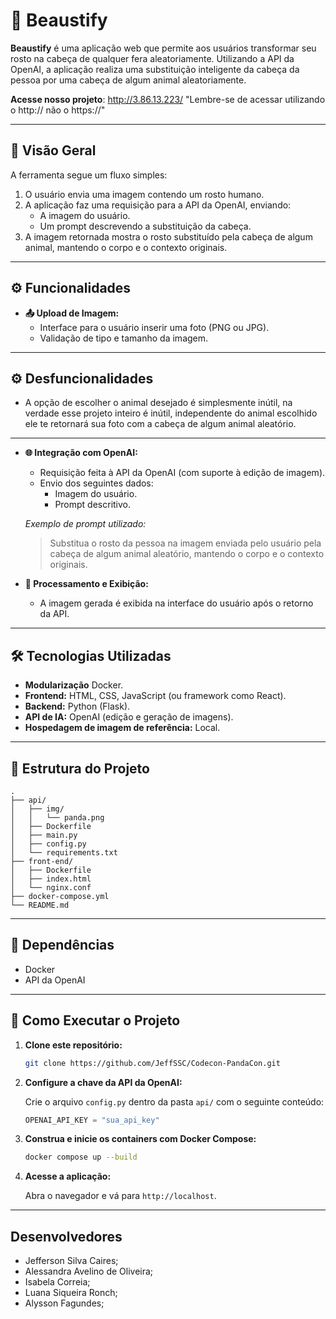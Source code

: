 # 🐼 Beaustify

**Beaustify** é uma aplicação web que permite aos usuários transformar seu rosto na cabeça de qualquer fera aleatoriamente. Utilizando a API da OpenAI, a aplicação realiza uma substituição inteligente da cabeça da pessoa por uma cabeça de algum animal aleatoriamente.

**Acesse nosso projeto**:  http://3.86.13.223/   "Lembre-se de acessar utilizando o http:// não o https://"

---

## 📌 Visão Geral

A ferramenta segue um fluxo simples:

1. O usuário envia uma imagem contendo um rosto humano.
2. A aplicação faz uma requisição para a API da OpenAI, enviando:
   - A imagem do usuário.
   - Um prompt descrevendo a substituição da cabeça.
3. A imagem retornada mostra o rosto substituído pela cabeça de algum animal, mantendo o corpo e o contexto originais.

---

## ⚙️ Funcionalidades

- **📤 Upload de Imagem:**
  - Interface para o usuário inserir uma foto (PNG ou JPG).
  - Validação de tipo e tamanho da imagem.

---

## ⚙️ Desfuncionalidades

- A opção de escolher o animal desejado é simplesmente inútil, na verdade esse projeto inteiro é inútil, independente do animal escolhido ele te retornará sua foto com a cabeça de algum animal aleatório.

---

- **🌐 Integração com OpenAI:**
  - Requisição feita à API da OpenAI (com suporte à edição de imagem).
  - Envio dos seguintes dados:
    - Imagem do usuário.
    - Prompt descritivo.

  *Exemplo de prompt utilizado:*
  > Substitua o rosto da pessoa na imagem enviada pelo usuário pela cabeça de algum animal aleatório, mantendo o corpo e o contexto originais.

- **🎨 Processamento e Exibição:**
  - A imagem gerada é exibida na interface do usuário após o retorno da API.

---

## 🛠️ Tecnologias Utilizadas

- **Modularização** Docker.
- **Frontend:** HTML, CSS, JavaScript (ou framework como React).
- **Backend:** Python (Flask).
- **API de IA:** OpenAI (edição e geração de imagens).
- **Hospedagem de imagem de referência:** Local.

---

## 📁 Estrutura do Projeto

```
.
├── api/
│   ├── img/
│   │   └── panda.png
│   ├── Dockerfile
│   ├── main.py
│   ├── config.py
│   └── requirements.txt
├── front-end/
│   ├── Dockerfile
│   ├── index.html
│   └── nginx.conf
├── docker-compose.yml
└── README.md
```

---

## 🧰 Dependências

- Docker
- API da OpenAI

---

## 🚀 Como Executar o Projeto

1. **Clone este repositório:**

   ```bash
   git clone https://github.com/JeffSSC/Codecon-PandaCon.git
   ```

2. **Configure a chave da API da OpenAI:**

   Crie o arquivo `config.py` dentro da pasta `api/` com o seguinte conteúdo:

   ```python
   OPENAI_API_KEY = "sua_api_key"
   ```

3. **Construa e inicie os containers com Docker Compose:**

   ```bash
   docker compose up --build
   ```

4. **Acesse a aplicação:**

   Abra o navegador e vá para `http://localhost`.

---

## Desenvolvedores

- Jefferson Silva Caires;
- Alessandra Avelino de Oliveira;
- Isabela Correia;
- Luana Siqueira Ronch;
- Alysson Fagundes;

